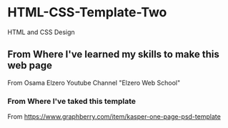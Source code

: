 # HTML-CSS-Template-Two
HTML and CSS Design

## From Where I've learned my skills to make this web page
From Osama Elzero Youtube Channel "Elzero Web School"

### From Where I've taked this template
From https://www.graphberry.com/item/kasper-one-page-psd-template
